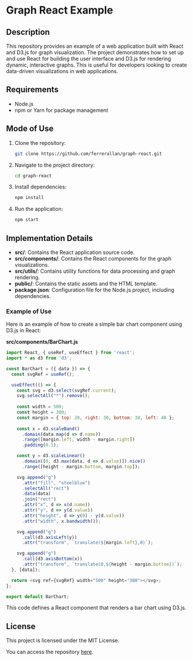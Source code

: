 
# Graph React Example

## Description

This repository provides an example of a web application built with React and D3.js for graph visualization. The project demonstrates how to set up and use React for building the user interface and D3.js for rendering dynamic, interactive graphs. This is useful for developers looking to create data-driven visualizations in web applications.

## Requirements

- Node.js
- npm or Yarn for package management

## Mode of Use

1. Clone the repository:
   ```bash
   git clone https://github.com/ferrerallan/graph-react.git
   ```
2. Navigate to the project directory:
   ```bash
   cd graph-react
   ```
3. Install dependencies:
   ```bash
   npm install
   ```
4. Run the application:
   ```bash
   npm start
   ```

## Implementation Details

- **src/**: Contains the React application source code.
- **src/components/**: Contains the React components for the graph visualizations.
- **src/utils/**: Contains utility functions for data processing and graph rendering.
- **public/**: Contains the static assets and the HTML template.
- **package.json**: Configuration file for the Node.js project, including dependencies.

### Example of Use

Here is an example of how to create a simple bar chart component using D3.js in React:

**src/components/BarChart.js**
```javascript
import React, { useRef, useEffect } from 'react';
import * as d3 from 'd3';

const BarChart = ({ data }) => {
  const svgRef = useRef();

  useEffect(() => {
    const svg = d3.select(svgRef.current);
    svg.selectAll("*").remove();
    
    const width = 500;
    const height = 300;
    const margin = { top: 20, right: 30, bottom: 30, left: 40 };
    
    const x = d3.scaleBand()
      .domain(data.map(d => d.name))
      .range([margin.left, width - margin.right])
      .padding(0.1);

    const y = d3.scaleLinear()
      .domain([0, d3.max(data, d => d.value)]).nice()
      .range([height - margin.bottom, margin.top]);

    svg.append("g")
      .attr("fill", "steelblue")
      .selectAll("rect")
      .data(data)
      .join("rect")
      .attr("x", d => x(d.name))
      .attr("y", d => y(d.value))
      .attr("height", d => y(0) - y(d.value))
      .attr("width", x.bandwidth());

    svg.append("g")
      .call(d3.axisLeft(y))
      .attr("transform", `translate(${margin.left},0)`);

    svg.append("g")
      .call(d3.axisBottom(x))
      .attr("transform", `translate(0,${height - margin.bottom})`);
  }, [data]);

  return <svg ref={svgRef} width="500" height="300"></svg>;
};

export default BarChart;
```

This code defines a React component that renders a bar chart using D3.js.

## License

This project is licensed under the MIT License.

You can access the repository [here](https://github.com/ferrerallan/graph-react).
